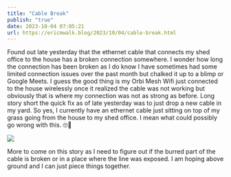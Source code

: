 ```yaml
---
title: "Cable Break"
publish: "true"
date: 2023-10-04 07:05:21
url: https://ericmwalk.blog/2023/10/04/cable-break.html
---
```


Found out late yesterday that the ethernet cable that connects my shed office to the house has a broken connection somewhere. I wonder how long the connection has been broken as I do know I have sometimes had some limited connection issues over the past month but chalked it up to a blimp or Google Meets. I guess the good thing is my Orbi Mesh Wifi just connected to the house wirelessly once it realized the cable was not working but obviously that is where my connection was not as strong as before. Long story short the quick fix as of late yesterday was to just drop a new cable in my yard. So yes, I currently have an ethernet cable just sitting on top of my grass going from the house to my shed office. I mean what could possibly go wrong with this. 🙄🦌

![](https://ericmwalk.blog/uploads/2023/cf6f6c66-efcc-42f6-a209-45fef3659588.jpg)


More to come on this story as I need to figure out if the burred part of the cable is broken or in a place where the line was exposed. I am hoping above ground and I can just piece things together.